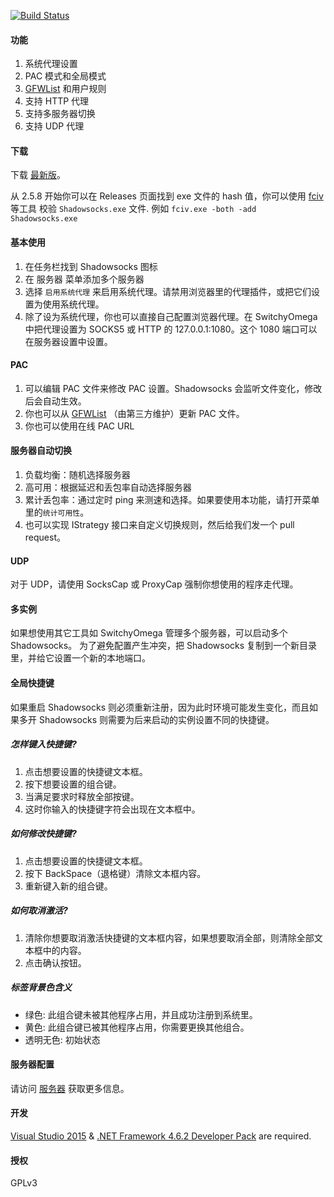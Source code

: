 [![Build Status]][Appveyor]

#### 功能

1. 系统代理设置
2. PAC 模式和全局模式
3. [GFWList] 和用户规则
4. 支持 HTTP 代理
5. 支持多服务器切换
6. 支持 UDP 代理

#### 下载

下载 [最新版]。

从 2.5.8 开始你可以在 Releases 页面找到 exe 文件的 hash 值，你可以使用 [fciv](https://support.microsoft.com/en-us/kb/841290) 等工具 校验 `Shadowsocks.exe` 文件. 例如 `fciv.exe -both -add Shadowsocks.exe`

#### 基本使用

1. 在任务栏找到 Shadowsocks 图标
2. 在 服务器 菜单添加多个服务器
3. 选择 `启用系统代理` 来启用系统代理。请禁用浏览器里的代理插件，或把它们设置为使用系统代理。
4. 除了设为系统代理，你也可以直接自己配置浏览器代理。在 SwitchyOmega 中把代理设置为 SOCKS5 或 HTTP 的 127.0.0.1:1080。这个 1080 端口可以在服务器设置中设置。

#### PAC

1. 可以编辑 PAC 文件来修改 PAC 设置。Shadowsocks 会监听文件变化，修改后会自动生效。
2. 你也可以从 [GFWList] （由第三方维护）更新 PAC 文件。
3. 你也可以使用在线 PAC URL

#### 服务器自动切换

1. 负载均衡：随机选择服务器
2. 高可用：根据延迟和丢包率自动选择服务器
3. 累计丢包率：通过定时 ping 来测速和选择。如果要使用本功能，请打开菜单里的`统计可用性`。
4. 也可以实现 IStrategy 接口来自定义切换规则，然后给我们发一个 pull request。

#### UDP

对于 UDP，请使用 SocksCap 或 ProxyCap 强制你想使用的程序走代理。

#### 多实例

如果想使用其它工具如 SwitchyOmega 管理多个服务器，可以启动多个 Shadowsocks。
为了避免配置产生冲突，把 Shadowsocks 复制到一个新目录里，并给它设置一个新的本地端口。

#### 全局快捷键

如果重启 Shadowsocks 则必须重新注册，因为此时环境可能发生变化，而且如果多开 Shadowsocks 则需要为后来启动的实例设置不同的快捷键。

##### 怎样键入快捷键?

1. 点击想要设置的快捷键文本框。
2. 按下想要设置的组合键。
3. 当满足要求时释放全部按键。
4. 这时你输入的快捷键字符会出现在文本框中。

##### 如何修改快捷键?

1. 点击想要设置的快捷键文本框。
2. 按下 BackSpace（退格键）清除文本框内容。
3. 重新键入新的组合键。

##### 如何取消激活?

1. 清除你想要取消激活快捷键的文本框内容，如果想要取消全部，则清除全部文本框中的内容。
2. 点击确认按钮。

##### 标签背景色含义

- 绿色: 此组合键未被其他程序占用，并且成功注册到系统里。
- 黄色: 此组合键已被其他程序占用，你需要更换其他组合。
- 透明无色: 初始状态

#### 服务器配置

请访问 [服务器] 获取更多信息。

#### 开发

[Visual Studio 2015] & [.NET Framework 4.6.2 Developer Pack] are required.

#### 授权

GPLv3


[Appveyor]:       https://ci.appveyor.com/project/wongsyrone/shadowsocks-windows-pljx3
[Build Status]:   https://ci.appveyor.com/api/projects/status/otie4km27ws1wak2/branch/master?svg=true
[最新版]: https://github.com/shadowsocks/shadowsocks-windows/releases
[服务器]:        https://github.com/shadowsocks/shadowsocks/wiki/Ports-and-Clients#linux--server-side
[GFWList]:        https://github.com/gfwlist/gfwlist
[Visual Studio 2015]: https://www.visualstudio.com/downloads/
[.NET Framework 4.6.2 Developer Pack]: https://www.microsoft.com/download/details.aspx?id=53321